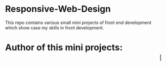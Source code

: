 # Responsive-Web-Design
This repo contains various small mini projects of front end development which show case my skills in front development.
<br>
<h1>Author of this mini projects: <marquee>Rushikesh Patil</marquee></h1>
